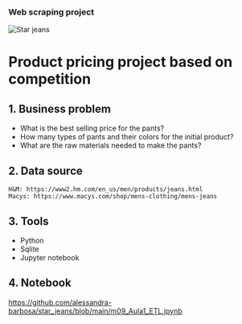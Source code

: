 ###             Web scraping project

![Star jeans](https://user-images.githubusercontent.com/70095554/134515176-40479ed9-a0d4-47cb-b290-b5bcf75828bd.png)
# Product pricing project based on competition 

## 1. Business problem
- What is the best selling price for the pants?
- How many types of pants and their colors for the initial product?
- What are the raw materials needed to make the pants?

## 2. Data source
    H&M: https://www2.hm.com/en_us/men/products/jeans.html
    Macys: https://www.macys.com/shop/mens-clothing/mens-jeans

## 3. Tools
- Python
- Sqlite
- Jupyter notebook
## 4. Notebook
https://github.com/alessandra-barbosa/star_jeans/blob/main/m09_Aula1_ETL.ipynb
